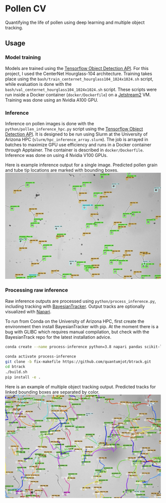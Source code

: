 # Pollen CV
Quantifying the life of pollen using deep learning and multiple object tracking.

## Usage

### Model training
Models are trained using the [Tensorflow Object Detection API](https://github.com/tensorflow/models/tree/master/research/object_detection). For this project, I used the CenterNet Hourglass-104 architecture. Training takes place using the `bash/train_centernet_hourglass104_1024x1024.sh` script, while evaluation is done with the `bash/val_centernet_hourglass104_1024x1024.sh` script. These scripts were run inside a Docker container (`docker/Dockerfile`) on a [Jetstream2](https://jetstream-cloud.org/index.html) VM. Training was done using an Nvidia A100 GPU.

### Inference
Inference on pollen images is done with the `python/pollen_inference_hpc.py` script using the [Tensorflow Object Detection API](https://github.com/tensorflow/models/tree/master/research/object_detection). It is designed to be run using Slurm at the University of Arizona HPC (`slurm/hpc_inference_array.slurm`). The job is arrayed in batches to maximize GPU use efficiency and runs in a Docker container through Apptainer. The container is described in `docker/Dockerfile`. Inference was done on using 4 Nvidia V100 GPUs.

Here is example inference output for a single image. Predicted pollen grain and tube tip locations are marked with bounding boxes.
![Example inference output](/data/img/pollen_object_detection_output.jpg)

### Processing raw inference
Raw inference outputs are processed using `python/process_inference.py`, including tracking with [BayesianTracker](https://github.com/quantumjot/BayesianTracker). Output tracks are optionally visualized with [Napari](https://napari.org/stable/).

To run from Conda on the University of Arizona HPC, first create the environment then install BayesianTracker with pip. At the moment there is a bug with GLIBC which requires manual compilation, but check with the BayesianTrack repo for the latest installation advice.
```bash
conda create --name process-inference python=3.8 napari pandas scikit-learn
```

```bash
conda activate process-inference
git clone -b fix-makefile https://github.com/quantumjot/btrack.git
cd btrack
./build.sh
pip install -e .
```

Here is an example of multiple object tracking output. Predicted tracks for linked bounding boxes are separated by color.
![Multiple object tracking example](/data/img/multiple_object_tracking.jpg)
